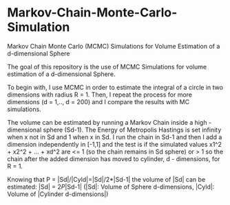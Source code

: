 # Markov-Chain-Monte-Carlo-Simulation
Markov Chain Monte Carlo (MCMC) Simulations for Volume Estimation of a d-dimensional Sphere


The goal of this repository is the use of MCMC Simulations for volume estimation of a d-dimensional Sphere.

To begin with, I use MCMC in order to estimate the integral of a circle in two dimensions with radius R = 1. 
Then, I repeat the process for more dimensions (d = 1,.., d = 200) and I compare the results with MC simulations. 

The volume can be estimated by running a Markov Chain inside a high - dimensional sphere (Sd-1). The Energy of Metropolis Hastings is set infinity when x not in Sd and 1 when x in Sd. I run the chain in Sd-1 and then I add a dimension independently in [-1,1] and the test is if the simulated values x1^2 + x2^2 + ... + xd^2 are <= 1 (so the chain remains in Sd sphere) or > 1 so the chain after the added dimension has moved to cylinder, d - dimensions, for R = 1.

Knowing that P = |Sd|/|Cyld|=|Sd|/2*|Sd-1| the volume of |Sd| can be estimated: |Sd| = 2*P*|Sd-1| (|Sd|: Volume of Sphere d-dimensions, |Cyld|: Volume of |Cylinder d-dimensions|) 
